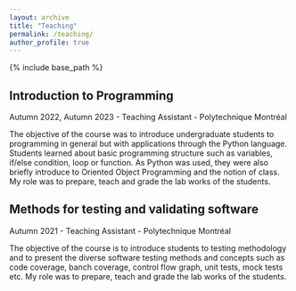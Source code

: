 ```yaml
---
layout: archive
title: "Teaching"
permalink: /teaching/
author_profile: true
---
```


{% include base_path %}

## Introduction to Programming

Autumn 2022, Autumn 2023 - Teaching Assistant - Polytechnique Montréal

The objective of the course was to introduce undergraduate students to programming in general but with applications through the Python language. Students learned about basic programming structure such
as variables, if/else condition, loop or function. As Python was used, they were also briefly introduce to Oriented Object Programming and the notion of class. My role was to prepare, teach and grade the
lab works of the students.

## Methods for testing and validating software 

Autumn 2021 - Teaching Assistant - Polytechnique Montréal

The objective of the course is to introduce students to testing methodology and to present the diverse software testing methods and concepts such as 
code coverage, banch coverage, control flow graph, unit tests, mock tests etc. My role was to prepare, teach and grade the
lab works of the students.

